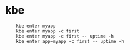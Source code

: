 # kbe

        kbe enter myapp
        kbe enter myapp -c first
        kbe enter myapp -c first -- uptime -h
        kbe enter app=myapp -c first -- uptime -h
